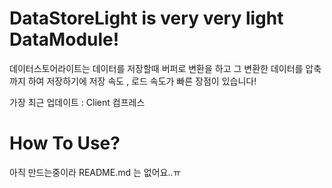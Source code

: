 # DataStoreLight is very very light DataModule!

데이터스토어라이트는 데이터를 저장할때 버퍼로 변환을 하고 그 변환한 데이터를 압축까지 하여 저장하기에 저장 속도 , 로드 속도가 빠른 장점이 있습니다!

가장 최근 업데이트 : Client 컴프레스


# How To Use?

아직 만드는중이라 README.md 는 없어요..ㅠ